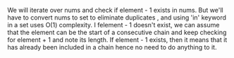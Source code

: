 We will iterate over nums and check if element - 1 exists in nums. But we'll have to convert nums to set to eliminate duplicates , and using 'in' keyword in a set uses O(1) complexity. I felement - 1 doesn't exist, we can assume that the element can be the start of a consecutive chain and keep checking for element + 1 and note its length. If element - 1 exists, then it means that it has already been included in a chain hence no need to do anything to it.​
